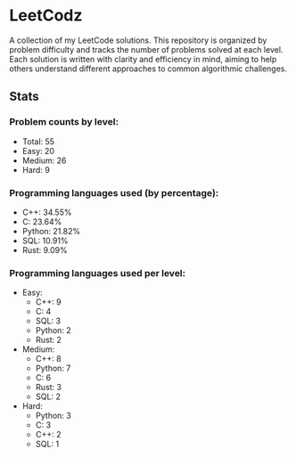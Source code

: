 # LeetCodz

A collection of my LeetCode solutions. This repository is organized by problem difficulty and tracks the number of problems solved at each level. Each solution is written with clarity and efficiency in mind, aiming to help others understand different approaches to common algorithmic challenges.

## Stats

### Problem counts by level:

- Total: 55
- Easy: 20
- Medium: 26
- Hard: 9

### Programming languages used (by percentage):

- C++: 34.55%
- C: 23.64%
- Python: 21.82%
- SQL: 10.91%
- Rust: 9.09%

### Programming languages used per level:

- Easy:
  - C++: 9
  - C: 4
  - SQL: 3
  - Python: 2
  - Rust: 2
- Medium:
  - C++: 8
  - Python: 7
  - C: 6
  - Rust: 3
  - SQL: 2
- Hard:
  - Python: 3
  - C: 3
  - C++: 2
  - SQL: 1

